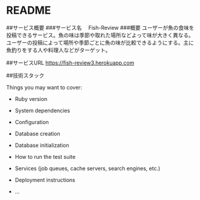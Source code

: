 # README

##サービス概要
###サービス名　
Fish-Review
###概要
ユーザーが魚の食味を投稿できるサービス。魚の味は季節や取れた場所などよって味が大きく異なる。ユーザーの投稿によって場所や季節ごとに魚の味が比較できるようにする。主に魚釣りをする人や料理人などがターゲット。

##サービスURL
https://fish-review3.herokuapp.com

##技術スタック




Things you may want to cover:

* Ruby version

* System dependencies

* Configuration

* Database creation

* Database initialization

* How to run the test suite

* Services (job queues, cache servers, search engines, etc.)

* Deployment instructions

* ...
